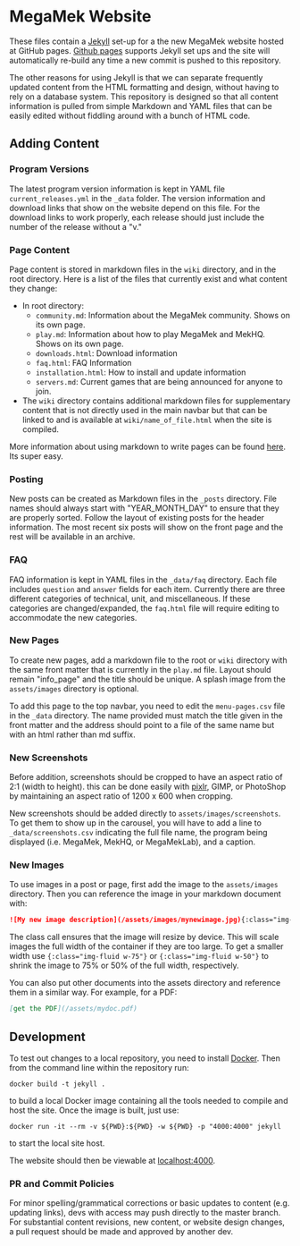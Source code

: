 # MegaMek Website

These files contain a [Jekyll](https://jekyllrb.com/) set-up for a the new
MegaMek website hosted at GitHub pages.
[Github pages](https://pages.github.com/) supports Jekyll set ups and the
site will automatically re-build any time a new commit is pushed to this
repository.

The other reasons for using Jekyll is that we can separate frequently
updated content from the HTML formatting and design, without having to
rely on a database system. This repository is designed so that all content
information is pulled from simple Markdown and YAML files that can be easily
edited without fiddling around with a bunch of HTML code.

## Adding Content

### Program Versions

The latest program version information is kept in YAML file
`current_releases.yml` in the `_data` folder. The version information and
download links that show on the website depend on this file. For the download
links to work properly, each release should just include the number of the
release without a "v."

### Page Content

Page content is stored in markdown files in the `wiki` directory, and in the
root directory. Here is a list of the files that currently exist and what
content they change:

- In root directory:
  - `community.md`: Information about the MegaMek community. Shows on its own page.
  - `play.md`: Information about how to play MegaMek and MekHQ. Shows on its own page.
  - `downloads.html`: Download information
  - `faq.html`: FAQ Information
  - `installation.html`: How to install and update information
  - `servers.md`: Current games that are being announced for anyone to join.
- The `wiki` directory contains additional markdown files for supplementary content that is not directly used in the main navbar but that can be linked to and is available at `wiki/name_of_file.html` when the site is compiled.

More information about using markdown to write pages can be found
[here](https://daringfireball.net/projects/markdown/syntax). Its super easy.

### Posting

New posts can be created as Markdown files in the `_posts` directory. File names
should always start with "YEAR_MONTH_DAY" to ensure that they are properly sorted.
Follow the layout of existing posts for the header information. The most recent
six posts will show on the front page and the rest will be available in an archive.

### FAQ

FAQ information is kept in YAML files in the `_data/faq` directory. Each file
includes `question` and `answer` fields for each item. Currently there are three different
categories of technical, unit, and miscellaneous. If these categories are changed/expanded,
the `faq.html` file will require editing to accommodate the new categories.

### New Pages

To create new pages, add a markdown file to the root or `wiki` directory with the same front
matter that is currently in the `play.md` file. Layout should remain "info_page" and the
title should be unique. A splash image from the `assets/images` directory is optional.

To add this page to the top navbar, you need to edit the `menu-pages.csv` file in the `_data`
directory. The name provided must match the title given in the front matter and the address
should point to a file of the same name but with an html rather than md suffix.

### New Screenshots

Before addition, screenshots should be cropped to have an aspect ratio of 2:1 (width to height).
this can be done easily with [pixlr](https://pixlr.com/editor/), GIMP, or PhotoShop by
maintaining an aspect ratio of 1200 x 600 when cropping.

New screenshots should be added directly to `assets/images/screenshots`. To get them to show up
in the carousel, you will have to add a line to `_data/screenshots.csv` indicating the full file
name, the program being displayed (i.e. MegaMek, MekHQ, or MegaMekLab), and a caption.

### New Images

To use images in a post or page, first add the image to the `assets/images` directory. Then you can
reference the image in your markdown document with:

```Markdown
![My new image description](/assets/images/mynewimage.jpg){:class="img-fluid"}
```

The class call ensures that the image will resize by device. This will scale images the full width
of the container if they are too large. To get a smaller width use `{:class="img-fluid w-75"}` or
`{:class="img-fluid w-50"}` to shrink the image to 75% or 50% of the full width, respectively.

You can also put other documents into the assets directory and reference them in a similar way. For
example, for a PDF:

```Markdown
[get the PDF](/assets/mydoc.pdf)
```

## Development

To test out changes to a local repository, you need to install [Docker](https://www.docker.com/). Then
from the command line within the repository run:

```Shell
docker build -t jekyll .
```
to build a local Docker image containing all the tools needed to compile and host the site.
Once the image is built, just use:

```Shell
docker run -it --rm -v ${PWD}:${PWD} -w ${PWD} -p "4000:4000" jekyll
```

to start the local site host.

The website should then be viewable at [localhost:4000](http://localhost:4000).

### PR and Commit Policies

For minor spelling/grammatical corrections or basic updates to content (e.g. updating links), devs
with access may push directly to the master branch. For substantial content revisions, new content,
or website design changes, a pull request should be made and approved by another dev.
